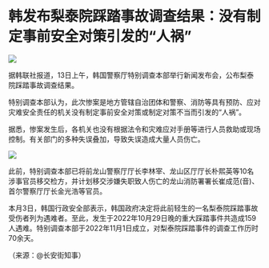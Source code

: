# 韩发布梨泰院踩踏事故调查结果：没有制定事前安全对策引发的“人祸”

![](https://inews.gtimg.com/newsapp_bt/0/15608648101/1000)

据韩联社报道，13日上午，韩国警察厅特别调查本部举行新闻发布会，公布梨泰院踩踏事故调查结果。

特别调查本部认为，此次惨案是地方管辖自治团体和警察、消防等具有预防、应对灾难安全责任的机关没有制定事前安全对策或制定对策不当而引发的“人祸”。

据悉，惨案发生后，各机关也没有根据法令和灾难应对手册等进行人员救助或现场控制。有关部门的多种失误叠加，导致失误造成大量人员伤亡。

![](https://inews.gtimg.com/newsapp_bt/0/15608648106/1000)

此前，特别调查本部已将前龙山警察厅厅长李林宰、龙山区厅厅长朴熙英等10名涉事官员移交检方，并计划移交涉嫌失职致人伤亡的龙山消防署署长崔成范(音)、首尔警察厅厅长金光浩等官员。

本月3日，韩国行政安全部表示，韩国政府决定将此前轻生的一名梨泰院踩踏事故受伤者列为遇难者。至此，发生于2022年10月29日晚的重大踩踏事件共造成159人遇难。特别调查本部于2022年11月1日成立，对梨泰院踩踏事件的调查工作历时70余天。

（来源：@长安街知事）

